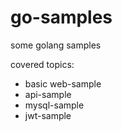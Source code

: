 # go-samples

some golang samples

covered topics:

* basic web-sample
* api-sample
* mysql-sample
* jwt-sample
